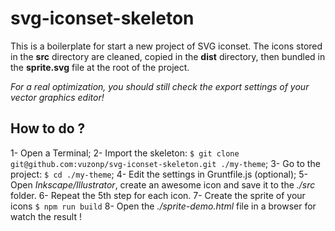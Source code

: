 # svg-iconset-skeleton
This is a boilerplate for start a new project of SVG iconset. The icons
stored in the **src** directory are cleaned, copied in the **dist** directory,
then bundled in the **sprite.svg** file at the root of the project.

*For a real optimization, you should still check the export settings of your vector graphics editor!*

## How to do ?
1- Open a Terminal;
2- Import the skeleton: `$ git clone git@github.com:vuzonp/svg-iconset-skeleton.git ./my-theme`;
3- Go to the project: `$ cd ./my-theme`;
4- Edit the settings in Gruntfile.js (optional);
5- Open *Inkscape/Illustrator*, create an awesome icon and save it to the *./src* folder.
6- Repeat the 5th step for each icon.
7- Create the sprite of your icons `$ npm run build`
8- Open the *./sprite-demo.html* file in a browser for watch the result !
